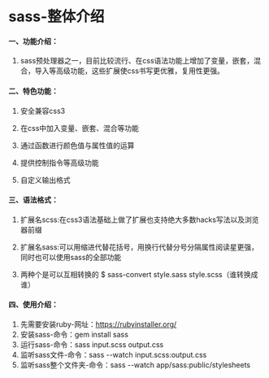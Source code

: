 # sass-整体介绍

#### 一、功能介绍：

1. sass预处理器之一，目前比较流行、在css语法功能上增加了变量，嵌套，混合，导入等高级功能，这些扩展使css书写更优雅，复用性更强。

#### 二、特色功能：

1. 安全兼容css3

2. 在css中加入变量、嵌套、混合等功能

3. 通过函数进行颜色值与属性值的运算

4. 提供控制指令等高级功能

5. 自定义输出格式

#### 三、语法格式：

1. 扩展名scss:在css3语法基础上做了扩展也支持绝大多数hacks写法以及浏览器前缀

2. 扩展名sass:可以用缩进代替花括号，用换行代替分号分隔属性阅读星更强，同时也可以使用sass的全部功能

3. 两种个是可以互相转换的 $ sass-convert style.sass style.scss（谁转换成谁）

#### 四、使用介绍：

1. 先需要安装ruby-网址：https://rubyinstaller.org/  
2. 安装sass-命令：gem install sass
3. 运行sass-命令：sass input.scss output.css
4. 监听sass文件-命令：sass --watch input.scss:output.css
5. 监听sass整个文件夹-命令：sass --watch app/sass:public/stylesheets

